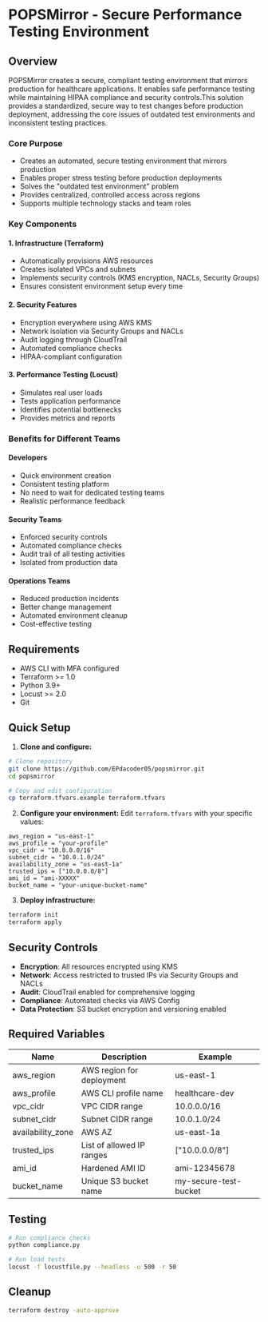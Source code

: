 # POPSMirror - Secure Performance Testing Environment

## Overview
POPSMirror creates a secure, compliant testing environment that mirrors production for healthcare applications. It enables safe performance testing while maintaining HIPAA compliance and security controls.This solution provides a standardized, secure way to test changes before production deployment, addressing the core issues of outdated test environments and inconsistent testing practices.

### Core Purpose
- Creates an automated, secure testing environment that mirrors production
- Enables proper stress testing before production deployments
- Solves the "outdated test environment" problem
- Provides centralized, controlled access across regions
- Supports multiple technology stacks and team roles

### Key Components

#### 1. Infrastructure (Terraform)
- Automatically provisions AWS resources
- Creates isolated VPCs and subnets
- Implements security controls (KMS encryption, NACLs, Security Groups)
- Ensures consistent environment setup every time

#### 2. Security Features
- Encryption everywhere using AWS KMS
- Network isolation via Security Groups and NACLs
- Audit logging through CloudTrail
- Automated compliance checks
- HIPAA-compliant configuration

#### 3. Performance Testing (Locust)
- Simulates real user loads
- Tests application performance
- Identifies potential bottlenecks
- Provides metrics and reports

### Benefits for Different Teams

#### Developers
- Quick environment creation
- Consistent testing platform
- No need to wait for dedicated testing teams
- Realistic performance feedback

#### Security Teams
- Enforced security controls
- Automated compliance checks
- Audit trail of all testing activities
- Isolated from production data

#### Operations Teams
- Reduced production incidents
- Better change management
- Automated environment cleanup
- Cost-effective testing

## Requirements
- AWS CLI with MFA configured
- Terraform >= 1.0
- Python 3.9+
- Locust >= 2.0
- Git

## Quick Setup
1. **Clone and configure:**
```bash
# Clone repository
git clone https://github.com/EPdacoder05/popsmirror.git
cd popsmirror

# Copy and edit configuration
cp terraform.tfvars.example terraform.tfvars
```

2. **Configure your environment:**
Edit `terraform.tfvars` with your specific values:
```hcl
aws_region = "us-east-1"
aws_profile = "your-profile"
vpc_cidr = "10.0.0.0/16"
subnet_cidr = "10.0.1.0/24"
availability_zone = "us-east-1a"
trusted_ips = ["10.0.0.0/8"]
ami_id = "ami-XXXXX"
bucket_name = "your-unique-bucket-name"
```

3. **Deploy infrastructure:**
```bash
terraform init
terraform apply
```

## Security Controls
- **Encryption**: All resources encrypted using KMS
- **Network**: Access restricted to trusted IPs via Security Groups and NACLs
- **Audit**: CloudTrail enabled for comprehensive logging
- **Compliance**: Automated checks via AWS Config
- **Data Protection**: S3 bucket encryption and versioning enabled

## Required Variables
| Name | Description | Example |
|------|-------------|---------|
| aws_region | AWS region for deployment | us-east-1 |
| aws_profile | AWS CLI profile name | healthcare-dev |
| vpc_cidr | VPC CIDR range | 10.0.0.0/16 |
| subnet_cidr | Subnet CIDR range | 10.0.1.0/24 |
| availability_zone | AWS AZ | us-east-1a |
| trusted_ips | List of allowed IP ranges | ["10.0.0.0/8"] |
| ami_id | Hardened AMI ID | ami-12345678 |
| bucket_name | Unique S3 bucket name | my-secure-test-bucket |

## Testing
```bash
# Run compliance checks
python compliance.py

# Run load tests
locust -f locustfile.py --headless -u 500 -r 50
```

## Cleanup
```bash
terraform destroy -auto-approve
```
